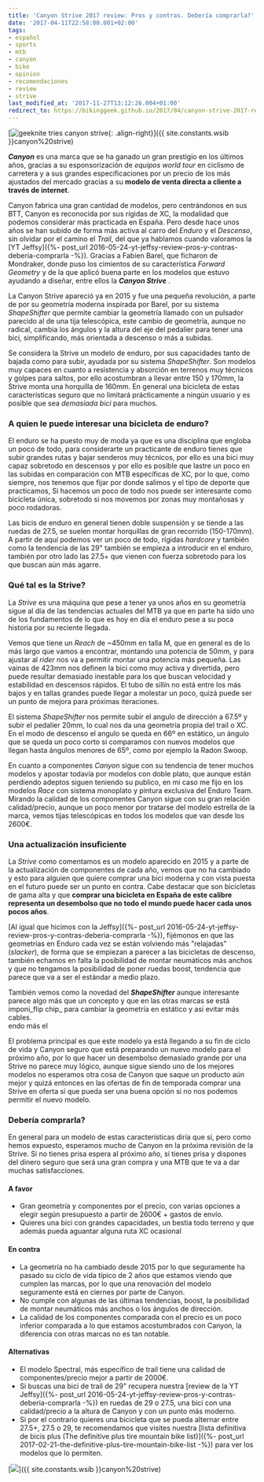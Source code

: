 ```yaml
---
title: 'Canyon Strive 2017 review: Pros y contras. Debería comprarla?'
date: '2017-04-11T22:58:00.001+02:00'
tags:
- español
- sports
- mtb
- canyon
- bike
- opinion
- recomendaciones
- review
- strive
last_modified_at: '2017-11-27T13:12:26.004+01:00'
redirect_to: https://bikinggeek.github.io/2017/04/canyon-strive-2017-review-pros-contras-deberia-comprarla.html
---
```


[![geeknite tries canyon strive](https://1.bp.blogspot.com/-pPSjqVIEmN4/WO1CbZWnrlI/AAAAAAAAA-A/nJYJcGD6M9cp3pweyFL7d6_fFw5pGq9bQCLcB/s320/shapeshifter.jpg){: .align-right}]({{ site.constants.wsib }}canyon%20strive)

**_Canyon_** es una marca que se ha ganado un gran prestigio en los últimos años, gracias a su esponsorización de _equipos world tour_ en ciclismo de carretera y a sus grandes especificaciones por un precio de los más ajustados del mercado gracias a su **modelo de venta directa a cliente a través de internet**.  
  
Canyon fabrica una gran cantidad de modelos, pero centrándonos en sus BTT, Canyon es reconocida por sus rígidas de XC, la modalidad que podemos considerar más practicada en España. Pero desde hace unos años se han subido de forma más activa al carro del _Enduro_ y el _Descenso_, sin olvidar por el camino el _Trail_, del que ya hablamos cuando valoramos la [YT Jeffsy]({%- post_url 2016-05-24-yt-jeffsy-review-pros-y-contras-deberia-comprarla -%}). Gracias a Fabien Barel, que ficharon de Mondraker, donde puso los cimientos de su característica _Forward Geometry_ y de la que aplicó buena parte en los modelos que estuvo ayudando a diseñar, entre ellos la **_Canyon Strive_** .  
  
La Canyon Strive apareció ya en 2015 y fue una pequeña revolución, a parte de por su geometría moderna inspirada por Barel, por su sistema _ShapeShifter_ que permite cambiar la geometría llamado con un pulsador parecido al de una tija telescópica, este cambio de geometría, aunque no radical, cambia los ángulos y la altura del eje del pedalier para tener una bici, simplificando, más orientada a descenso o más a subidas.  
  
Se considera la Strive un modelo de enduro, por sus capacidades tanto de bajada como para subir, ayudada por su sistema _ShapeShifter_. Son modelos muy capaces en cuanto a resistencia y absorción en terrenos muy técnicos y golpes para saltos, por ello acostumbran a llevar entre 150 y 170mm, la Strive monta una horquilla de 160mm. En general una bicicleta de estas características seguro que no limitará prácticamente a ningún usuario y es posible que sea _demasiada bici_ para muchos.  
  
### **A quien le puede interesar una bicicleta de enduro?**

El enduro se ha puesto muy de moda ya que es una disciplina que engloba un poco de todo, para considerarte un practicante de enduro tienes que subir grandes rutas y bajar senderos muy técnicos, por ello es una bici muy capaz sobretodo en descensos y por ello es posible que lastre un poco en las subidas en comparación con MTB específicas de XC, por lo que, como siempre, nos tenemos que fijar por donde salimos y el tipo de deporte que practicamos, Si hacemos un poco de todo nos puede ser interesante como bicicleta única, sobretodo si nos movemos por zonas muy montañosas y poco rodadoras.  
  
Las bicis de enduro en general tienen doble suspensión y se tiende a las ruedas de 27.5, se suelen montar horquillas de gran recorrido (150-170mm). A partir de aquí podemos ver un poco de todo, rígidas _hardcore_ y también como la tendencia de las 29" también se empieza a introducir en el enduro, también por otro lado las 27.5+ que vienen con fuerza sobretodo para los que buscan aún más agarre.  
  
### Qué tal es la Strive?

La _Strive_ es una máquina que pese a tener ya unos años en su geometría sigue al día de las tendencias actuales del MTB ya que en parte ha sido uno de los fundamentos de lo que es hoy en día el enduro pese a su poca historia por su reciente llegada.  
  
Vemos que tiene un _Reach_ de ~450mm en talla M, que en general es de lo más largo que vamos a encontrar, montando una potencia de 50mm, y para ajustar al _rider_ nos va a permitir montar una potencia más pequeña. Las vainas de 423mm nos definen la bici como muy activa y divertida, pero puede resultar demasiado inestable para los que buscan velocidad y estabilidad en descensos rápidos. El tubo de sillín no está entre los más bajos y en tallas grandes puede llegar a molestar un poco, quizá puede ser un punto de mejora para próximas iteraciones.  
  
El sistema _ShapeShifter_ nos permite subir el angulo de dirección a 67.5º y subir el pedalier 20mm, lo cual nos da una geometria propia del trail o XC. En el modo de descenso el angulo se queda en 66º en estático, un ángulo que se queda un poco corto si comparamos con nuevos modelos que llegan hasta ángulos menores de 65º, como por ejemplo la Radon Swoop.

En cuanto a componentes _Canyon_ sigue con su tendencia de tener muchos modelos y apostar todavía por modelos con doble plato, que aunque están perdiendo adeptos siguen teniendo su publico, en mi caso me fijo en los modelos _Race_ con sistema monoplato y pintura exclusiva del Enduro Team. Mirando la calidad de los componentes Canyon sigue con su gran relación calidad/precio, aunque un poco menor por tratarse del modelo estrella de la marca, vemos tijas telescópicas en todos los modelos que van desde los 2600€.  

### **Una actualización insuficiente**

La _Strive_ como comentamos es un modelo aparecido en 2015 y a parte de la actualización de componentes de cada año, vemos que no ha cambiado y esto para alguien que quiere comprar una bici moderna y con vista puesta en el futuro puede ser un punto en contra. Cabe destacar que son bicicletas de gama alta y que **comprar una bicicleta en España de este calibre representa un desembolso que no todo el mundo puede hacer cada unos pocos años**.  
  
[Al igual que hicimos con la Jeffsy]({%- post_url 2016-05-24-yt-jeffsy-review-pros-y-contras-deberia-comprarla -%}), fijémonos en que las geometrías en Enduro cada vez se están volviendo más "relajadas" (_slacker_), de forma que se empiezan a parecer a las bicicletas de descenso, también echamos en falta la posibilidad de montar neumáticos más anchos y que no tengamos la posibilidad de poner ruedas boost, tendencia que parece que va a ser el estándar a medio plazo.  
  
También vemos como la novedad del **_ShapeShifter_**  aunque interesante parece algo más que un concepto y que en las otras marcas se está imponi_flip chip_ para cambiar la geometría en estático y así evitar más cables.  
endo más el  
  
El problema principal es que este modelo ya está llegando a su fin de ciclo de vida y Canyon seguro que está preparando un nuevo modelo para el próximo año, por lo que hacer un desembolso demasiado grande por una Strive no parece muy lógico, aunque sigue siendo uno de los mejores modelos no esperamos otra cosa de Canyon que saque un producto aún mejor y quizá entonces en las ofertas de fin de temporada comprar una Strive en oferta sí que pueda ser una buena opción si no nos podemos permitir el nuevo modelo.  
  
### Debería comprarla?

En general para un modelo de estas características diría que sí, pero como hemos expuesto, esperamos mucho de Canyon en la próxima revisión de la Strive. Si no tienes prisa espera al próximo año, si tienes prisa y dispones del dinero seguro que será una gran compra y una MTB que te va a dar muchas satisfacciones.

#### A favor

* Gran geometría y componentes por el precio, con varias opciones a elegir según presupuesto a partir de 2600€ + gastos de envío.
* Quieres una bici con grandes capacidades, un bestia todo terreno y que además pueda aguantar alguna ruta XC ocasional

#### En contra

* La geometría no ha cambiado desde 2015 por lo que seguramente ha pasado su ciclo de vida típico de 2 años que estamos viendo que cumplen las marcas, por lo que una renovación del modelo seguramente está en ciernes por parte de Canyon.
* No cumple con algunas de las últimas tendencias, boost, la posibilidad de montar neumáticos más anchos o los ángulos de dirección.
* La calidad de los componentes comparada con el precio es un poco inferior comparada a lo que estamos acostumbrados con Canyon, la diferencia con otras marcas no es tan notable.

#### Alternativas

* El modelo Spectral, más específico de trail tiene una calidad de componentes/precio mejor a partir de 2000€.
* Si buscas una bici de trail de 29" recupera nuestra [review de la YT Jeffsy]({%- post_url 2016-05-24-yt-jeffsy-review-pros-y-contras-deberia-comprarla -%}) en ruedas de 29 o 27.5, una bici con una calidad/precio a la altura de Canyon y con un punto más moderno.
* Si por el contrario quieres una bicicleta que se pueda alternar entre 27.5+, 27.5 o 29, te recomendamos que visites nuestra [lista definitiva de bicis plus (The definitive plus tire mountain bike list)]({%- post_url 2017-02-21-the-definitive-plus-tire-mountain-bike-list -%}) para ver los modelos que lo permiten.

[![](https://1.bp.blogspot.com/-G2lrDGj1cgY/WO1DU9z7O6I/AAAAAAAAA-I/5uKB0s5G6qY4kIX0u_Z0qSwubWuaEXjwwCLcB/s640/canyon%2Bstrive%2B2017.jpg)]({{ site.constants.wsib }}canyon%20strive)
